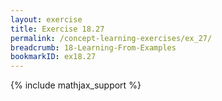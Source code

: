 ```yaml
---
layout: exercise
title: Exercise 18.27
permalink: /concept-learning-exercises/ex_27/
breadcrumb: 18-Learning-From-Examples
bookmarkID: ex18.27
---
```


{% include mathjax_support %}
